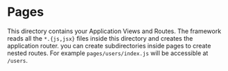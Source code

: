 # Pages

This directory contains your Application Views and Routes. The framework reads all the `*.{js,jsx}` files inside this directory and creates the application router. you can create subdirectories inside pages to create nested routes. For example `pages/users/index.js` will be accessible at `/users`.
